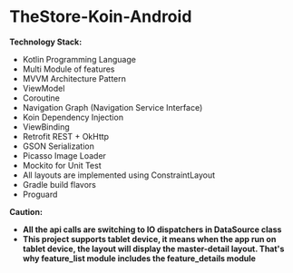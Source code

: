 # TheStore-Koin-Android

**Technology Stack:**
- Kotlin Programming Language
- Multi Module of features
- MVVM Architecture Pattern
- ViewModel
- Coroutine
- Navigation Graph (Navigation Service Interface)
- Koin Dependency Injection
- ViewBinding
- Retrofit REST + OkHttp
- GSON Serialization
- Picasso Image Loader
- Mockito for Unit Test
- All layouts are implemented using ConstraintLayout
- Gradle build flavors
- Proguard

**Caution:**
- **All the api calls are switching to IO dispatchers in DataSource class**
- **This project supports tablet device, it means when the app run on tablet device, the layout will display the master-detail layout. That's why feature_list module includes the feature_details module**
